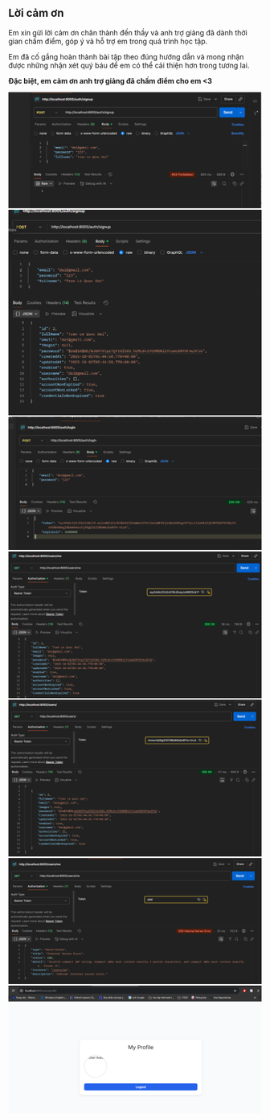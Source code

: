 ## Lời cảm ơn

Em xin gửi lời cảm ơn chân thành đến thầy và anh trợ giảng đã dành thời gian chấm điểm, góp ý và hỗ trợ em trong quá trình học tập.

Em đã cố gắng hoàn thành bài tập theo đúng hướng dẫn và mong nhận được những nhận xét quý báu để em có thể cải thiện hơn trong tương lai.

**Đặc biệt, em cảm ơn anh trợ giảng đã chấm điểm cho em <3**

![Mô tả ảnh](./assets/img/screenshot1.png)
![Mô tả ảnh](./assets/img/screenshot2.png)
![Mô tả ảnh](./assets/img/screenshot3.png)
![Mô tả ảnh](./assets/img/screenshot4.png)
![Mô tả ảnh](./assets/img/screenshot5.png)
![Mô tả ảnh](./assets/img/screenshot6.png)
![Mô tả ảnh](./assets/img/screenshot7.png)
